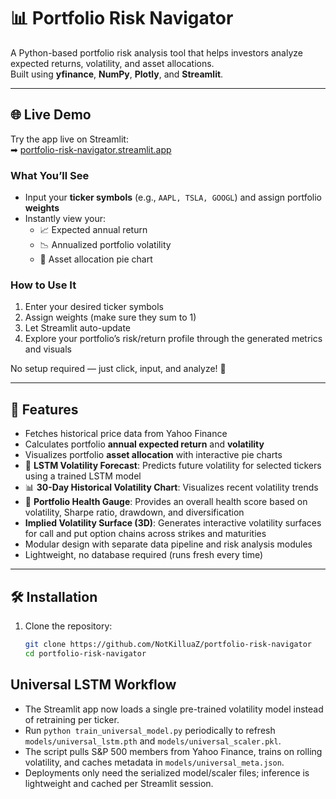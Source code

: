 # 📊 Portfolio Risk Navigator

A Python-based portfolio risk analysis tool that helps investors analyze expected returns, volatility, and asset allocations.  
Built using **yfinance**, **NumPy**, **Plotly**, and **Streamlit**.

---

## 🌐 Live Demo

Try the app live on Streamlit:  
➡ [portfolio-risk-navigator.streamlit.app](https://portfolio-risk-navigator.streamlit.app/)

### What You’ll See
- Input your **ticker symbols** (e.g., `AAPL, TSLA, GOOGL`) and assign portfolio **weights**  
- Instantly view your:
  - 📈 Expected annual return  
  - 📉 Annualized portfolio volatility  
  - 🥧 Asset allocation pie chart

### How to Use It
1. Enter your desired ticker symbols  
2. Assign weights (make sure they sum to 1)  
3. Let Streamlit auto-update  
4. Explore your portfolio’s risk/return profile through the generated metrics and visuals  

No setup required — just click, input, and analyze! 🚀  

---

## 🚀 Features
- Fetches historical price data from Yahoo Finance
- Calculates portfolio **annual expected return** and **volatility**
- Visualizes portfolio **asset allocation** with interactive pie charts
- 🔮 **LSTM Volatility Forecast**: Predicts future volatility for selected tickers using a trained LSTM model
- 📊 **30-Day Historical Volatility Chart**: Visualizes recent volatility trends
- 🏥 **Portfolio Health Gauge**: Provides an overall health score based on volatility, Sharpe ratio, drawdown, and diversification
- **Implied Volatility Surface (3D)**: Generates interactive volatility surfaces for call and put option chains across strikes and maturities
- Modular design with separate data pipeline and risk analysis modules
- Lightweight, no database required (runs fresh every time)

---

## 🛠️ Installation
1. Clone the repository:
   ```bash
   git clone https://github.com/NotKilluaZ/portfolio-risk-navigator
   cd portfolio-risk-navigator
   ```

## Universal LSTM Workflow
- The Streamlit app now loads a single pre-trained volatility model instead of retraining per ticker.
- Run `python train_universal_model.py` periodically to refresh `models/universal_lstm.pth` and `models/universal_scaler.pkl`.
- The script pulls S&P 500 members from Yahoo Finance, trains on rolling volatility, and caches metadata in `models/universal_meta.json`.
- Deployments only need the serialized model/scaler files; inference is lightweight and cached per Streamlit session.
